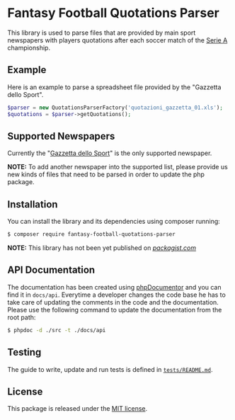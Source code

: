 # Fantasy Football Quotations Parser
This library is used to parse files that are provided by main sport newspapers with players quotations after each
soccer match of the [Serie A](https://en.wikipedia.org/wiki/Serie_A) championship.

## Example
Here is an example to parse a spreadsheet file provided by the "Gazzetta dello Sport".
```php
$parser = new QuotationsParserFactory('quotazioni_gazzetta_01.xls');
$quotations = $parser->getQuotations();
```

## Supported Newspapers
Currently the "[Gazzetta dello Sport](http://www.gazzetta.it/)" is the only supported newspaper.

**NOTE:** To add another newspaper into the supported list, please provide us new kinds of files that need to be parsed in order to update the php package.

## Installation
You can install the library and its dependencies using composer running:
```sh
$ composer require fantasy-football-quotations-parser
```

**NOTE:** This library has not been yet published on *[packagist.com](https://packagist.org/)*

## API Documentation
The documentation has been created using [phpDocumentor](http://www.phpdoc.org/) and you can find it in `docs/api`.
Everytime a developer changes the code base he has to take care of updating the comments in the code and the documentation. Please use the following command to update the documentation from the root path:
```sh
$ phpdoc -d ./src -t ./docs/api
```

## Testing
The guide to write, update and run tests is defined in [`tests/README.md`](tests/README.md).

## License
This package is released under the [MIT license](LICENSE.md).
